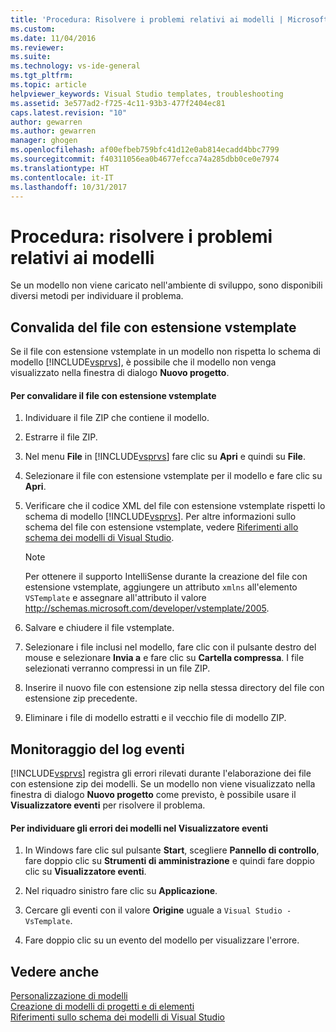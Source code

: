 ```yaml
---
title: 'Procedura: Risolvere i problemi relativi ai modelli | Microsoft Docs'
ms.custom: 
ms.date: 11/04/2016
ms.reviewer: 
ms.suite: 
ms.technology: vs-ide-general
ms.tgt_pltfrm: 
ms.topic: article
helpviewer_keywords: Visual Studio templates, troubleshooting
ms.assetid: 3e577ad2-f725-4c11-93b3-477f2404ec81
caps.latest.revision: "10"
author: gewarren
ms.author: gewarren
manager: ghogen
ms.openlocfilehash: af00efbeb759bfc41d12e0ab814ecadd4bbc7799
ms.sourcegitcommit: f40311056ea0b4677efcca74a285dbb0ce0e7974
ms.translationtype: HT
ms.contentlocale: it-IT
ms.lasthandoff: 10/31/2017
---
```

# <a name="how-to-troubleshoot-templates"></a>Procedura: risolvere i problemi relativi ai modelli
Se un modello non viene caricato nell'ambiente di sviluppo, sono disponibili diversi metodi per individuare il problema.  
  
## <a name="validating-the-vstemplate-file"></a>Convalida del file con estensione vstemplate  
 Se il file con estensione vstemplate in un modello non rispetta lo schema di modello [!INCLUDE[vsprvs](../code-quality/includes/vsprvs_md.md)], è possibile che il modello non venga visualizzato nella finestra di dialogo **Nuovo progetto**.  
  
#### <a name="to-validate-the-vstemplate-file"></a>Per convalidare il file con estensione vstemplate  
  
1.  Individuare il file ZIP che contiene il modello.  
  
2.  Estrarre il file ZIP.  
  
3.  Nel menu **File** in [!INCLUDE[vsprvs](../code-quality/includes/vsprvs_md.md)] fare clic su **Apri** e quindi su **File**.  
  
4.  Selezionare il file con estensione vstemplate per il modello e fare clic su **Apri**.  
  
5.  Verificare che il codice XML del file con estensione vstemplate rispetti lo schema di modello [!INCLUDE[vsprvs](../code-quality/includes/vsprvs_md.md)]. Per altre informazioni sullo schema del file con estensione vstemplate, vedere [Riferimenti allo schema dei modelli di Visual Studio](../extensibility/visual-studio-template-schema-reference.md).  
  
    > [!NOTE]
    >  Per ottenere il supporto IntelliSense durante la creazione del file con estensione vstemplate, aggiungere un attributo `xmlns` all'elemento `VSTemplate` e assegnare all'attributo il valore http://schemas.microsoft.com/developer/vstemplate/2005.  
  
6.  Salvare e chiudere il file vstemplate.  
  
7.  Selezionare i file inclusi nel modello, fare clic con il pulsante destro del mouse e selezionare **Invia a** e fare clic su **Cartella compressa**. I file selezionati verranno compressi in un file ZIP.  
  
8.  Inserire il nuovo file con estensione zip nella stessa directory del file con estensione zip precedente.  
  
9. Eliminare i file di modello estratti e il vecchio file di modello ZIP.  
  
## <a name="monitoring-the-event-log"></a>Monitoraggio del log eventi  
 [!INCLUDE[vsprvs](../code-quality/includes/vsprvs_md.md)] registra gli errori rilevati durante l'elaborazione dei file con estensione zip dei modelli. Se un modello non viene visualizzato nella finestra di dialogo **Nuovo progetto** come previsto, è possibile usare il **Visualizzatore eventi** per risolvere il problema.  
  
#### <a name="to-locate-template-errors-in-event-viewer"></a>Per individuare gli errori dei modelli nel Visualizzatore eventi  
  
1.  In Windows fare clic sul pulsante **Start**, scegliere **Pannello di controllo**, fare doppio clic su **Strumenti di amministrazione** e quindi fare doppio clic su **Visualizzatore eventi**.  
  
2.  Nel riquadro sinistro fare clic su **Applicazione**.  
  
3.  Cercare gli eventi con il valore **Origine** uguale a `Visual Studio - VsTemplate`.  
  
4.  Fare doppio clic su un evento del modello per visualizzare l'errore.  
  
## <a name="see-also"></a>Vedere anche  
 [Personalizzazione di modelli](../ide/customizing-project-and-item-templates.md)   
 [Creazione di modelli di progetti e di elementi](../ide/creating-project-and-item-templates.md)   
 [Riferimenti sullo schema dei modelli di Visual Studio](../extensibility/visual-studio-template-schema-reference.md)